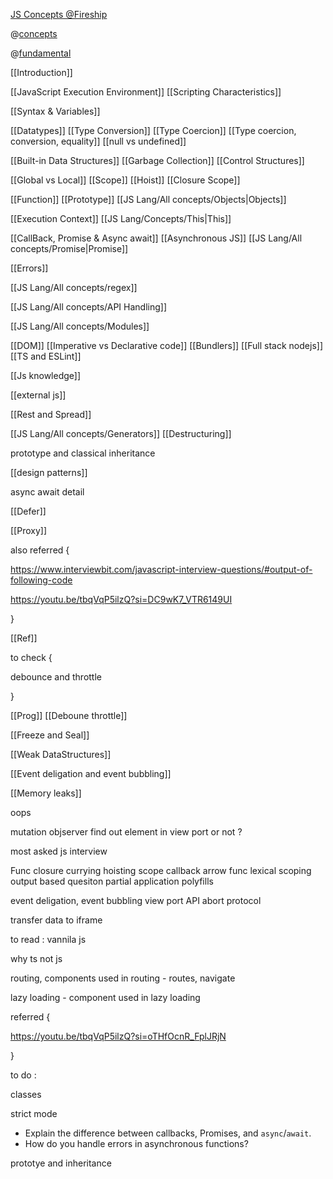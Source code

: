 [JS Concepts @Fireship](https://www.youtube.com/watch?v=lkIFF4maKMU)


@[concepts](https://www.linkedin.com/posts/harshit-chopra7_javascript-frontenddevelopment-webdevelopment-activity-7165560122633535488-bO8t)

@[fundamental](https://www.linkedin.com/posts/sahil-chopra-56a63b191_javascript-questions-activity-7163748698454212608-NQ5H)



[[Introduction]]


[[JavaScript Execution Environment]]
[[Scripting Characteristics]]

[[Syntax & Variables]]


[[Datatypes]]
[[Type Conversion]]
[[Type Coercion]]
[[Type coercion, conversion, equality]]
[[null vs undefined]]




[[Built-in Data Structures]]
[[Garbage Collection]]
[[Control Structures]]


[[Global vs Local]]
[[Scope]]
[[Hoist]]
[[Closure Scope]]



[[Function]]
[[Prototype]]
[[JS Lang/All concepts/Objects|Objects]]

[[Execution Context]]
[[JS Lang/Concepts/This|This]]


[[CallBack, Promise & Async await]]
[[Asynchronous JS]]
[[JS Lang/All concepts/Promise|Promise]]

[[Errors]]

[[JS Lang/All concepts/regex]]







[[JS Lang/All concepts/API Handling]]



[[JS Lang/All concepts/Modules]]

[[DOM]]
[[Imperative vs Declarative code]]
[[Bundlers]]
[[Full stack nodejs]]
[[TS and ESLint]]


[[Js knowledge]]




[[external js]]


[[Rest and Spread]]



[[JS Lang/All concepts/Generators]]
[[Destructuring]]



prototype and classical inheritance



[[design patterns]]

async await detail

[[Defer]]

[[Proxy]]


also referred {

https://www.interviewbit.com/javascript-interview-questions/#output-of-following-code

https://youtu.be/tbqVqP5ilzQ?si=DC9wK7_VTR6149UI



}

[[Ref]]

to check {

debounce and throttle

}

[[Prog]]
[[Deboune throttle]]

[[Freeze and Seal]]

[[Weak DataStructures]]



[[Event deligation and event bubbling]]

[[Memory leaks]]



oops 


mutation objserver
find out element in view port or not ?


most asked js interview


Func 
closure 
currying
hoisting
scope
callback
arrow func
lexical scoping
output based quesiton
partial application
polyfills


event deligation, event bubbling
view port
API abort protocol

transfer data to iframe

to read : vannila js



why ts not js 

routing, components used in routing - routes, navigate

lazy loading - component used in lazy loading



referred {

https://youtu.be/tbqVqP5ilzQ?si=oTHfOcnR_FplJRjN

}


to do :

classes


strict mode


- Explain the difference between callbacks, Promises, and `async`/`await`.
- How do you handle errors in asynchronous functions?

prototye and inheritance

